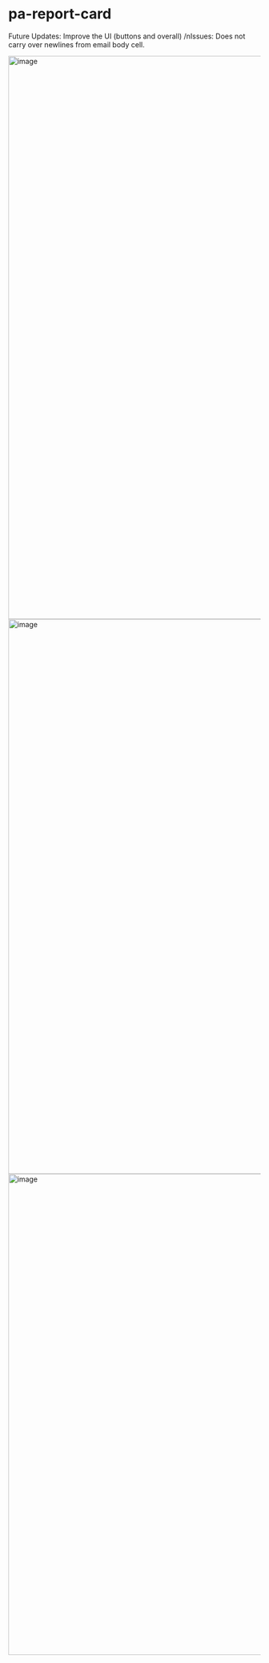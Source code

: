 # pa-report-card
Future Updates:
  Improve the UI (buttons and overall)
/nIssues:
  Does not carry over newlines from email body cell.
  
<img width="1125" alt="image" src="https://github.com/user-attachments/assets/164052db-f0dd-42dd-9770-04cef1de56a5" />
<img width="1108" alt="image" src="https://github.com/user-attachments/assets/84a265b3-9105-4b51-9eff-797cb670029d" />
<img width="961" alt="image" src="https://github.com/user-attachments/assets/e15087cd-31a6-4956-8c1d-1beb22c04483" />

